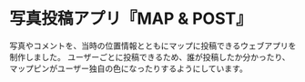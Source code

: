 # 写真投稿アプリ『MAP & POST』

写真やコメントを、当時の位置情報とともにマップに投稿できるウェブアプリを制作しました。
ユーザーごとに投稿できるため、誰が投稿したか分かったり、マップピンがユーザー独自の色になったりするようにしています。

